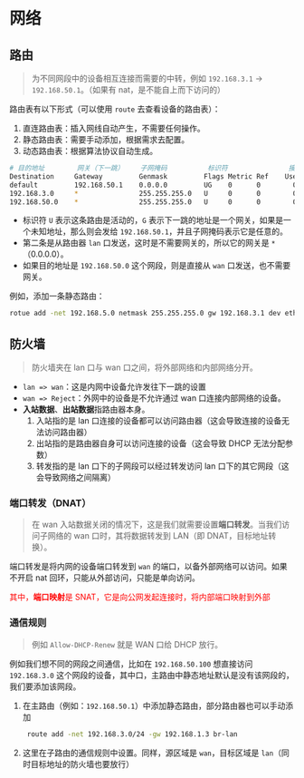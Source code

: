 # 网络

## 路由

> 为不同网段中的设备相互连接而需要的中转，例如 `192.168.3.1` -> `192.168.50.1`。（如果有 nat，是不能自上而下访问的）

路由表有以下形式（可以使用 `route` 去查看设备的路由表）：

1. 直连路由表：插入网线自动产生，不需要任何操作。
2. 静态路由表：需要手动添加，根据需求去配置。
3. 动态路由表：根据算法协议自动生成。

```bash
# 目的地址        网关（下一跳）    子网掩码          标识符               接口（从路由器的哪一个接口发送）
Destination     Gateway         Genmask         Flags Metric Ref    Use Iface
default         192.168.50.1    0.0.0.0         UG    0      0        0 eth0
192.168.3.0     *               255.255.255.0   U     0      0        0 br-lan
192.168.50.0    *               255.255.255.0   U     0      0        0 eth0
```

* 标识符 `U` 表示这条路由是活动的，`G` 表示下一跳的地址是一个网关，如果是一个未知地址，那么则会发给 `192.168.50.1`，并且子网掩码表示它是任意的。
* 第二条是从路由器 `lan` 口发送，这时是不需要网关的，所以它的网关是 `*`（0.0.0.0）。
* 如果目的地址是 `192.168.50.0` 这个网段，则是直接从 `wan` 口发送，也不需要网关。

例如，添加一条静态路由：

```bash
rotue add -net 192.168.5.0 netmask 255.255.255.0 gw 192.168.3.1 dev eth0
```

## 防火墙

> 防火墙夹在 lan 口与 wan 口之间，将外部网络和内部网络分开。

* `lan => wan`：这是内网中设备允许发往下一跳的设置
* `wan => Reject`：外网中的设备是不允许通过 wan 口连接内部网络的设备。
* **入站数据**、**出站数据**指路由器本身。
   1. 入站指的是 lan 口连接的设备都可以访问路由器（这会导致连接的设备无法访问路由器）
   2. 出站指的是路由器自身可以访问连接的设备（这会导致 DHCP 无法分配参数）
   3. 转发指的是 lan 口下的子网段可以经过转发访问 lan 口下的其它网段（这会导致网络之间隔离）

### 端口转发（DNAT）

> 在 wan 入站数据关闭的情况下，这是我们就需要设置**端口转发**。当我们访问子网络的 wan 口时，其将数据转发到 LAN（即 DNAT，目标地址转换）。

端口转发是将内网的设备端口转发到 `wan` 的端口，以备外部网络可以访问。如果不开启 nat 回环，只能从外部访问，只能是单向访问。

<span style="color:red">其中，**端口映射**是 SNAT，它是向公网发起连接时，将内部端口映射到外部</span>

### 通信规则

> 例如 `Allow-DHCP-Renew` 就是 WAN 口给 DHCP 放行。

例如我们想不同的网段之间通信，比如在 `192.168.50.100` 想直接访问 `192.168.3.0` 这个网段的设备，其中口，主路由中静态地址默认是没有该网段的，我们要添加该网段。

1. 在主路由（例如：`192.168.50.1`）中添加静态路由，部分路由器也可以手动添加

   ```bash
    route add -net 192.168.3.0/24 -gw 192.168.1.3 br-lan
   ```

2. 这里在子路由的通信规则中设置。同样，源区域是 `wan`，目标区域是 `lan`（同时目标地址的防火墙也要放行）
